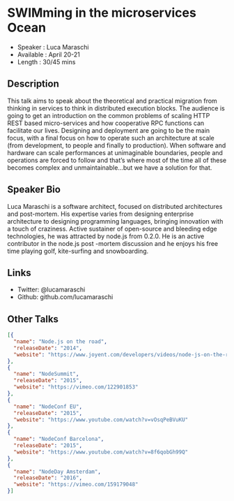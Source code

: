 SWIMming in the microservices Ocean
========================

* Speaker   : Luca Maraschi
* Available : April 20-21
* Length    : 30/45 mins

Description
-----------

This talk aims to speak about the theoretical and practical migration from thinking in services to think in distributed execution blocks. The audience is going to get an introduction on the common problems of scaling HTTP REST based micro-services and how cooperative RPC functions can facilitate our lives. Designing and deployment are going to be the main focus, with a final focus on how to operate such an architecture at scale (from development, to people and finally to production). When software and hardware can scale performances at unimaginable boundaries, people and operations are forced to follow and that’s where most of the time all of these becomes complex and unmaintainable…but we have a solution for that.

Speaker Bio
-----------

Luca Maraschi is a software architect, focused on distributed architectures and post-mortem. His expertise varies from designing enterprise architecture to designing programming languages, bringing innovation with a touch of craziness.
Active sustainer of open-source and bleeding edge technologies, he was attracted by node.js from 0.2.0.
He is an active contributor in the node.js post -mortem discussion and he enjoys his free time playing golf, kite-surfing and snowboarding.

Links
-----

* Twitter: @lucamaraschi
* Github: github.com/lucamaraschi

Other Talks
-----------
```json
[{
  "name": "Node.js on the road",
  "releaseDate": "2014",
  "website": "https://www.joyent.com/developers/videos/node-js-on-the-road-amsterdam-our-tale-from-java-to-node-js"
},
{
  "name": "NodeSummit",
  "releaseDate": "2015",
  "website": "https://vimeo.com/122901853"
},
{
  "name": "NodeConf EU",
  "releaseDate": "2015",
  "website": "https://www.youtube.com/watch?v=vOsqPeBVuKU"
},
{
  "name": "NodeConf Barcelona",
  "releaseDate": "2015",
  "website": "https://www.youtube.com/watch?v=8f6qobGh99Q"
},
{
  "name": "NodeDay Amsterdam",
  "releaseDate": "2016",
  "website": "https://vimeo.com/159179048"
}]
```

